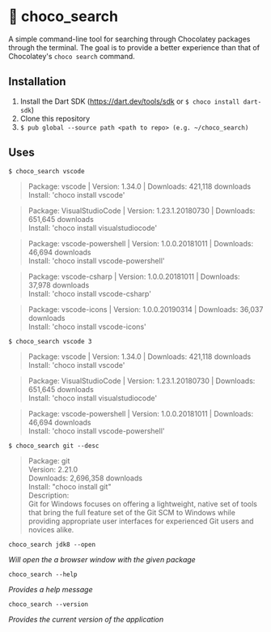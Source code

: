 # 🍫 choco_search
A simple command-line tool for searching through Chocolatey packages through the terminal. The goal is to provide a better experience than that of Chocolatey's `choco search` command.

## Installation
1) Install the Dart SDK (https://dart.dev/tools/sdk or `$ choco install dart-sdk`)
2) Clone this repository
3) `$ pub global --source path <path to repo> (e.g. ~/choco_search)`

## Uses
`$ choco_search vscode`

>Package: vscode | Version: 1.34.0 | Downloads: 421,118 downloads  
Install: 'choco install vscode'

>Package: VisualStudioCode | Version: 1.23.1.20180730 | Downloads: 651,645 downloads  
Install: 'choco install visualstudiocode'

>Package: vscode-powershell | Version: 1.0.0.20181011 | Downloads: 46,694 downloads  
Install: 'choco install vscode-powershell'

>Package: vscode-csharp | Version: 1.0.0.20181011 | Downloads: 37,978 downloads  
Install: 'choco install vscode-csharp'

>Package: vscode-icons | Version: 1.0.0.20190314 | Downloads: 36,037 downloads  
Install: 'choco install vscode-icons'

`$ choco_search vscode 3`
>Package: vscode | Version: 1.34.0 | Downloads: 421,118 downloads  
Install: 'choco install vscode'

>Package: VisualStudioCode | Version: 1.23.1.20180730 | Downloads: 651,645 downloads  
Install: 'choco install visualstudiocode'

>Package: vscode-powershell | Version: 1.0.0.20181011 | Downloads: 46,694 downloads  
Install: 'choco install vscode-powershell'


`$ choco_search git --desc`

>Package: git  
Version: 2.21.0  
Downloads: 2,696,358 downloads  
Install: "choco install git"  
Description:  
Git for Windows focuses on offering a lightweight, native set of tools that bring the full feature set of the Git SCM to Windows while providing appropriate user interfaces for experienced Git users and novices alike.

`choco_search jdk8 --open`

*Will open the a browser window with the given package*

`choco_search --help`

*Provides a help message*

`choco_search --version`

*Provides the current version of the application*